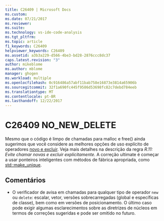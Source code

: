 ```yaml
---
title: C26409 | Microsoft Docs
ms.custom: 
ms.date: 07/21/2017
ms.reviewer: 
ms.suite: 
ms.technology: vs-ide-code-analysis
ms.tgt_pltfrm: 
ms.topic: article
f1_keywords: C26409
helpviewer_keywords: C26409
ms.assetid: a3b3a229-d566-4be3-bd28-2876ccc8dc37
caps.latest.revision: "3"
author: mikeblome
ms.author: mblome
manager: ghogen
ms.workload: multiple
ms.openlocfilehash: 0c916486a57abf11bab758e16873e3814a65906b
ms.sourcegitcommit: 32f1a690fc445f9586d53698fc82c7debd784eeb
ms.translationtype: MT
ms.contentlocale: pt-BR
ms.lasthandoff: 12/22/2017
---
```

# <a name="c26409-nonewdelete"></a>C26409 NO_NEW_DELETE
  Mesmo que o código é limpo de chamadas para malloc e free() ainda sugerimos que você considere as melhores opções de uso explícito de operadores [novo e excluir](/cpp/cpp/new-and-delete-operators). Veja mais detalhes na descrição da regra *R.11: Evite chamar novas e excluir explicitamente*. A correção ultimate é começar a usar ponteiros inteligentes com métodos de fábrica apropriada, como [std::make_unique](/cpp/standard-library/memory-functions#make_unique).

## <a name="remarks"></a>Comentários
- O verificador de avisa em chamadas para qualquer tipo de operador `new` ou `delete`: escalar, vetor, versões sobrecarregadas (global e específicas de classe), bem como em versões de posicionamento. O último caso pode exigir algumas esclarecimentos sobre as diretrizes de núcleos em termos de correções sugeridas e pode ser omitido no futuro.
